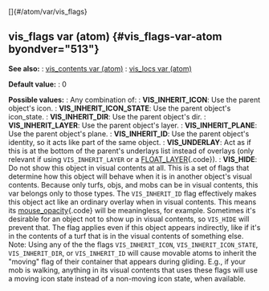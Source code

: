 []{#/atom/var/vis_flags}
## vis_flags var (atom) {#vis_flags-var-atom byondver="513"}
**See also:**
:   [vis_contents var (atom)](#/atom/var/vis_contents)
:   [vis_locs var (atom)](#/atom/var/vis_locs)
<!-- -->
**Default value:**
:   0
<!-- -->
**Possible values:**
:   Any combination of:
:   **VIS_INHERIT_ICON**: Use the parent object\'s icon.
:   **VIS_INHERIT_ICON_STATE**: Use the parent object\'s icon_state.
:   **VIS_INHERIT_DIR**: Use the parent object\'s dir.
:   **VIS_INHERIT_LAYER**: Use the parent object\'s layer.
:   **VIS_INHERIT_PLANE**: Use the parent object\'s plane.
:   **VIS_INHERIT_ID**: Use the parent object\'s identity, so it acts
    like part of the same object.
:   **VIS_UNDERLAY**: Act as if this is at the bottom of the parent\'s
    underlays list instead of overlays (only relevant if using
    `VIS_INHERIT_LAYER` or a [FLOAT_LAYER](#/atom/var/layer){.code}).
:   **VIS_HIDE**: Do not show this object in visual contents at all.
This is a set of flags that determine how this object will behave when
it is in another object\'s visual contents.
Because only turfs, objs, and mobs can be in visual contents, this var
belongs only to those types.
The `VIS_INHERIT_ID` flag effectively makes this object act like an
ordinary overlay when in visual contents. This means its
[mouse_opacity](#/atom/var/mouse_opacity){.code} will be meaningless,
for example.
Sometimes it\'s desirable for an object not to show up in visual
contents, so `VIS_HIDE` will prevent that. The flag applies even if this
object appears indirectly, like if it\'s in the contents of a turf that
is in the visual contents of something else.
Note: Using any of the the flags `VIS_INHERIT_ICON`,
`VIS_INHERIT_ICON_STATE`, `VIS_INHERIT_DIR`, or `VIS_INHERIT_ID` will
cause movable atoms to inherit the \"moving\" flag of their container
that appears during gliding. E.g., if your mob is walking, anything in
its visual contents that uses these flags will use a moving icon state
instead of a non-moving icon state, when available.